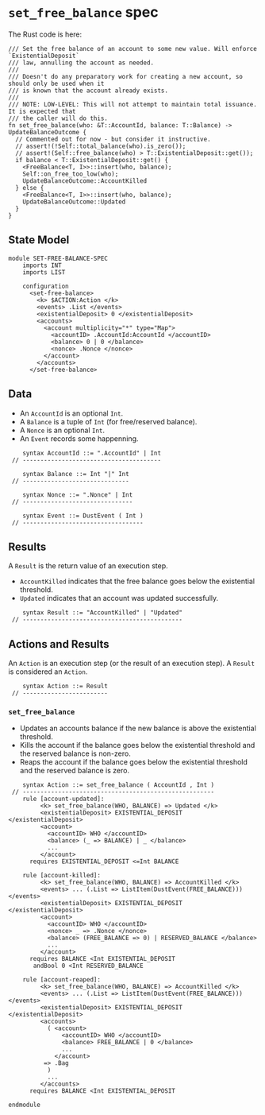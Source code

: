 `set_free_balance` spec
=======================

The Rust code is here:

```
/// Set the free balance of an account to some new value. Will enforce `ExistentialDeposit`
/// law, annulling the account as needed.
///
/// Doesn't do any preparatory work for creating a new account, so should only be used when it
/// is known that the account already exists.
///
/// NOTE: LOW-LEVEL: This will not attempt to maintain total issuance. It is expected that
/// the caller will do this.
fn set_free_balance(who: &T::AccountId, balance: T::Balance) -> UpdateBalanceOutcome {
  // Commented out for now - but consider it instructive.
  // assert!(!Self::total_balance(who).is_zero());
  // assert!(Self::free_balance(who) > T::ExistentialDeposit::get());
  if balance < T::ExistentialDeposit::get() {
    <FreeBalance<T, I>>::insert(who, balance);
    Self::on_free_too_low(who);
    UpdateBalanceOutcome::AccountKilled
  } else {
    <FreeBalance<T, I>>::insert(who, balance);
    UpdateBalanceOutcome::Updated
  }
}
```

State Model
-----------

```k
module SET-FREE-BALANCE-SPEC
    imports INT
    imports LIST

    configuration
      <set-free-balance>
        <k> $ACTION:Action </k>
        <events> .List </events>
        <existentialDeposit> 0 </existentialDeposit>
        <accounts>
          <account multiplicity="*" type="Map">
            <accountID> .AccountId:AccountId </accountID>
            <balance> 0 | 0 </balance>
            <nonce> .Nonce </nonce>
          </account>
        </accounts>
      </set-free-balance>
```

Data
----

-   An `AccountId` is an optional `Int`.
-   A `Balance` is a tuple of `Int` (for free/reserved balance).
-   A `Nonce` is an optional `Int`.
-   An `Event` records some happenning.

```k
    syntax AccountId ::= ".AccountId" | Int
 // ---------------------------------------

    syntax Balance ::= Int "|" Int
 // ------------------------------

    syntax Nonce ::= ".Nonce" | Int
 // -------------------------------

    syntax Event ::= DustEvent ( Int )
 // ----------------------------------
```

Results
-------

A `Result` is the return value of an execution step.

-   `AccountKilled` indicates that the free balance goes below the existential threshold.
-   `Updated` indicates that an account was updated successfully.

```k
    syntax Result ::= "AccountKilled" | "Updated"
 // ---------------------------------------------
```

Actions and Results
-------------------

An `Action` is an execution step (or the result of an execution step).
A `Result` is considered an `Action`.

```k
    syntax Action ::= Result
 // ------------------------
```

### `set_free_balance`

-   Updates an accounts balance if the new balance is above the existential threshold.
-   Kills the account if the balance goes below the existential threshold and the reserved balance is non-zero.
-   Reaps the account if the balance goes below the existential threshold and the reserved balance is zero.

```k
    syntax Action ::= set_free_balance ( AccountId , Int )
 // ------------------------------------------------------
    rule [account-updated]:
         <k> set_free_balance(WHO, BALANCE) => Updated </k>
         <existentialDeposit> EXISTENTIAL_DEPOSIT </existentialDeposit>
         <account>
           <accountID> WHO </accountID>
           <balance> (_ => BALANCE) | _ </balance>
           ...
         </account>
      requires EXISTENTIAL_DEPOSIT <=Int BALANCE

    rule [account-killed]:
         <k> set_free_balance(WHO, BALANCE) => AccountKilled </k>
         <events> ... (.List => ListItem(DustEvent(FREE_BALANCE))) </events>
         <existentialDeposit> EXISTENTIAL_DEPOSIT </existentialDeposit>
         <account>
           <accountID> WHO </accountID>
           <nonce> _ => .Nonce </nonce>
           <balance> (FREE_BALANCE => 0) | RESERVED_BALANCE </balance>
           ...
         </account>
      requires BALANCE <Int EXISTENTIAL_DEPOSIT
       andBool 0 <Int RESERVED_BALANCE

    rule [account-reaped]:
         <k> set_free_balance(WHO, BALANCE) => AccountKilled </k>
         <events> ... (.List => ListItem(DustEvent(FREE_BALANCE))) </events>
         <existentialDeposit> EXISTENTIAL_DEPOSIT </existentialDeposit>
         <accounts>
           ( <account>
               <accountID> WHO </accountID>
               <balance> FREE_BALANCE | 0 </balance>
               ...
             </account>
          => .Bag
           )
           ...
         </accounts>
      requires BALANCE <Int EXISTENTIAL_DEPOSIT
```

```k
endmodule
```
